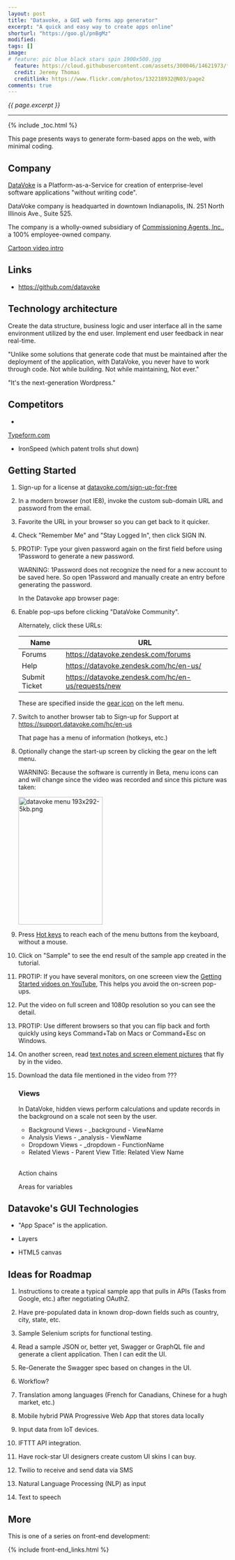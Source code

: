 ```yaml
---
layout: post
title: "Datavoke, a GUI web forms app generator"
excerpt: "A quick and easy way to create apps online"
shorturl: "https://goo.gl/pnBgMz"
modified:
tags: []
image:
# feature: pic blue black stars spin 1900x500.jpg
  feature: https://cloud.githubusercontent.com/assets/300046/14621973/fe6e21a6-0583-11e6-9a94-a969a51759b6.jpg
  credit: Jeremy Thomas
  creditlink: https://www.flickr.com/photos/132218932@N03/page2
comments: true
---
```

<i>{{ page.excerpt }}</i>
<hr />

{% include _toc.html %}

This page presents ways to generate form-based apps on the web,
with minimal coding.

## Company

<a target="_blank" href="http://www.datavoke.com/">
DataVoke</a> is a Platform-as-a-Service for creation of enterprise-level software applications "without writing code".

DataVoke company is headquarted in downtown Indianapolis, IN. 
251 North Illinois Ave., Suite 525.

The company is a wholly-owned subsidiary of 
<a target="_blank" href="http://commissioningagents.com/services/">
Commissioning Agents, Inc.</a>, a 100% employee-owned company.

<a target="_blank" href="https://www.youtube.com/watch?v=3P5F3aBq_o4">
Cartoon video intro</a>


## Links

   * https://github.com/datavoke


## Technology architecture

Create the data structure, business logic and user interface all in the same environment utilized by the end user. Implement end user feedback in near real-time. 

"Unlike some solutions that generate code that must be 
maintained after the deployment of the application, 
with DataVoke, you never have to work through code. 
Not while building. Not while maintaining, Not ever."

"It's the next-generation Wordpress."

## Competitors

   * <a target="_blank" href="https://www.typeform.com/">
   Typeform.com</a>

   * IronSpeed (which patent trolls shut down)

## Getting Started

1. Sign-up for a license at <a target="_blank" href="http://www.datavoke.com/sign-up-for-free/">datavoke.com/sign-up-for-free</a>

0. In a modern browser (not IE8), 
   invoke the custom sub-domain URL and password from the email.

0. Favorite the URL in your browser so you can get back to it quicker.

0. Check "Remember Me" and "Stay Logged In", then click SIGN IN.

0. PROTIP: Type your given password again on the first field
   before using 1Password to generate a new password.

   WARNING: 1Password does not recognize the need for a new
   account to be saved here. So open 1Password and
   manually create an entry before generating the password.

   In the Datavoke app browser page:

0. Enable pop-ups before clicking "DataVoke Community".

   Alternately, click these URLs:

   | Name | URL |
   | ---- | --- |
   | Forums | <a target="_blank" href="https://datavoke.zendesk.com/forums">https://datavoke.zendesk.com/forums</a> |
   | Help | <a target="_blank" href="https://datavoke.zendesk.com/hc/en-us/">https://datavoke.zendesk.com/hc/en-us/</a> |
   | Submit Ticket | <a target="_blank" href="https://datavoke.zendesk.com/hc/en-us/requests/new">https://datavoke.zendesk.com/hc/en-us/requests/new</a> |

   These are specified inside the 
   <a target="_blank" href="https://support.datavoke.com/hc/en-us/articles/115002371346-Startup">gear icon</a> on the left menu.

0. Switch to another browser tab to
   Sign-up for Support at https://support.datavoke.com/hc/en-us

   That page has a menu of information (hotkeys, etc.)

0. Optionally change the start-up screen by 
   clicking the gear on the left menu.

   WARNING: Because the software is currently in Beta, menu icons can and will change since the video was recorded and since this picture was taken:

   <img alt="datavoke menu 193x292-5kb.png" width="193" height="292" src="https://user-images.githubusercontent.com/300046/27005090-e91a19d6-4dcb-11e7-9a67-837deb38a830.png">

0. Press <a target="_blank" href="https://support.datavoke.com/hc/en-us/articles/115002294886-DataVoke-Hotkeys"> Hot keys</a> to reach
   each of the menu buttons from the keyboard, without a mouse.

0. Click on "Sample" to see the end result of the sample app created
   in the tutorial.

0. PROTIP: If you have several monitors, on one screeen view the
   <a target="_blank" href="https://www.youtube.com/watch?v=kJI3tiYvDk0&list=PLj_wYwoisibpHGMdAhI42P-inLj2e_lr8">
   Getting Started vidoes on YouTube</a>,
   This helps you avoid the on-screen pop-ups.

0. Put the video on full screen and 1080p resolution 
   so you can see the detail.

0. PROTIP: Use different browsers so that you can 
   flip back and forth quickly using keys Command+Tab on Macs or Command+Esc on Windows.

0. On another screen, read <a target="_blank" href="https://support.datavoke.com/hc/en-us/sections/201820846-Getting-Started">
   text notes and screen element pictures</a> 
   that fly by in the video.
   
0. Download the data file mentioned in the video from ???

   ### Views

   In DataVoke, hidden views perform calculations and update records in the background on a scale not seen by the user.

   * Background Views - _background - ViewName
   * Analysis Views - _analysis - ViewName
   * Dropdown Views - _dropdown - FunctionName
   * Related Views - Parent View Title: Related View Name
   <br /><br />

   Action chains

   Areas for variables


## Datavoke's GUI Technologies

   * "App Space" is the application.

   * Layers

   * HTML5 canvas


## Ideas for Roadmap

1. Instructions to create a typical sample app
   that pulls in APIs (Tasks from Google, etc.)
   after negotiating OAuth2.

0. Have pre-populated data in known drop-down fields such as 
   country, city, state, etc.

0. Sample Selenium scripts for functional testing.

0. Read a sample JSON or, better yet, Swagger or GraphQL file 
   and generate a client application. 
   Then I can edit the UI.

0. Re-Generate the Swagger spec based on changes in the UI.

0. Workflow?

0. Translation among languages (French for Canadians, 
   Chinese for a hugh market, etc.)

0. Mobile hybrid PWA Progressive Web App that stores data locally

0. Input data from IoT devices.

0. IFTTT API integration.

0. Have rock-star UI designers create custom UI skins I can buy.

0. Twilio to receive and send data via SMS

0. Natural Language Processing (NLP) as input

0. Text to speech



## More #

This is one of a series on front-end development:

{% include front-end_links.html %}
